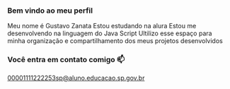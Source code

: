 ### Bem vindo ao meu perfil
Meu nome é Gustavo Zanata
Estou estudando na alura
Estou me desenvolvendo na linguagem do Java Script
Ultilizo esse espaço para minha organização e compartilhamento dos meus projetos desenvolvidos

### Você entra em contato comigo 📫

00001111222253sp@aluno.educacao.sp.gov.br
